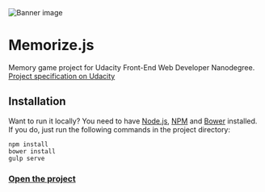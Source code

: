 <img src="http://www.lumous.com/memory-game/images/banner.png" alt="Banner image">

# Memorize.js

Memory game project for Udacity Front-End Web Developer Nanodegree.
[Project specification on Udacity](https://review.udacity.com/#!/rubrics/591/view)

## Installation
Want to run it locally?
You need to have [Node.js](https://nodejs.org/en/), [NPM](https://www.npmjs.com/get-npm) and [Bower](https://bower.io/#install-bower) installed. If you do, just run the following commands in the project directory:
```
npm install
bower install
gulp serve
```

### <a href="https://www.lumous.com/memory-game/">Open the project</a>
